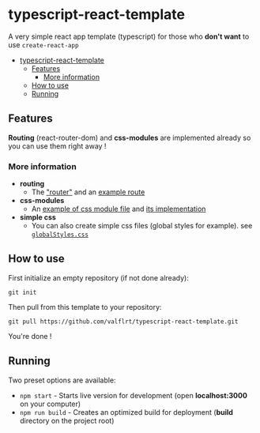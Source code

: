 # typescript-react-template

A very simple react app template (typescript) for those who **don't want** to use `create-react-app`

- [typescript-react-template](#typescript-react-template)
  - [Features](#features)
    - [More information](#more-information)
  - [How to use](#how-to-use)
  - [Running](#running)

## Features

**Routing** (react-router-dom) and **css-modules** are implemented already so you can use them right away !

### More information

- **routing**
  - The ["router"](src/router/Router.tsx) and an [example route](src/routes/Main.tsx)
- **css-modules**
  - An [example of css module file](src/layout/Layout.module.css) and [its implementation](src/layout/Layout.tsx)
- **simple css**
  - You can also create simple css files (global styles for example). see [`globalStyles.css`](src/globalStyles.css)

## How to use

First initialize an empty repository (if not done already):

```
git init
```

Then pull from this template to your repository:

```
git pull https://github.com/valflrt/typescript-react-template.git
```

You're done !

## Running

Two preset options are available:

- `npm start` - Starts live version for development (open **localhost:3000** on your computer)
- `npm run build` - Creates an optimized build for deployment (**build** directory on the project root)
